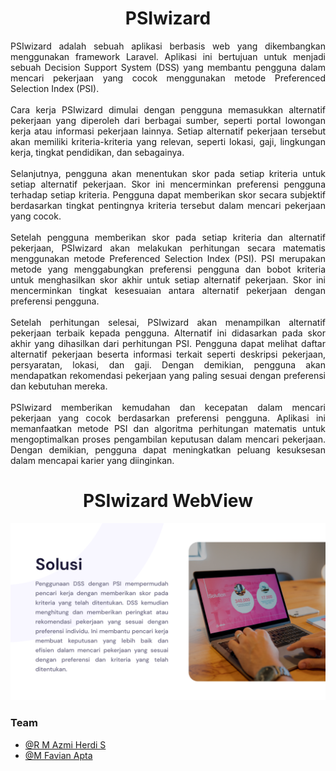 <div align="center">
  
# PSIwizard
  
</div>

<div align="justify">
PSIwizard adalah sebuah aplikasi berbasis web yang dikembangkan menggunakan framework Laravel. Aplikasi ini bertujuan untuk menjadi sebuah Decision Support System (DSS) yang membantu pengguna dalam mencari pekerjaan yang cocok menggunakan metode Preferenced Selection Index (PSI).
<br><br>
Cara kerja PSIwizard dimulai dengan pengguna memasukkan alternatif pekerjaan yang diperoleh dari berbagai sumber, seperti portal lowongan kerja atau informasi pekerjaan lainnya. Setiap alternatif pekerjaan tersebut akan memiliki kriteria-kriteria yang relevan, seperti lokasi, gaji, lingkungan kerja, tingkat pendidikan, dan sebagainya.
<br><br>
Selanjutnya, pengguna akan menentukan skor pada setiap kriteria untuk setiap alternatif pekerjaan. Skor ini mencerminkan preferensi pengguna terhadap setiap kriteria. Pengguna dapat memberikan skor secara subjektif berdasarkan tingkat pentingnya kriteria tersebut dalam mencari pekerjaan yang cocok.
<br><br>
Setelah pengguna memberikan skor pada setiap kriteria dan alternatif pekerjaan, PSIwizard akan melakukan perhitungan secara matematis menggunakan metode Preferenced Selection Index (PSI). PSI merupakan metode yang menggabungkan preferensi pengguna dan bobot kriteria untuk menghasilkan skor akhir untuk setiap alternatif pekerjaan. Skor ini mencerminkan tingkat kesesuaian antara alternatif pekerjaan dengan preferensi pengguna.
<br><br>
Setelah perhitungan selesai, PSIwizard akan menampilkan alternatif pekerjaan terbaik kepada pengguna. Alternatif ini didasarkan pada skor akhir yang dihasilkan dari perhitungan PSI. Pengguna dapat melihat daftar alternatif pekerjaan beserta informasi terkait seperti deskripsi pekerjaan, persyaratan, lokasi, dan gaji. Dengan demikian, pengguna akan mendapatkan rekomendasi pekerjaan yang paling sesuai dengan preferensi dan kebutuhan mereka.
<br><br>
PSIwizard memberikan kemudahan dan kecepatan dalam mencari pekerjaan yang cocok berdasarkan preferensi pengguna. Aplikasi ini memanfaatkan metode PSI dan algoritma perhitungan matematis untuk mengoptimalkan proses pengambilan keputusan dalam mencari pekerjaan. Dengan demikian, pengguna dapat meningkatkan peluang kesuksesan dalam mencapai karier yang diinginkan.
</div>
<div align="center">
  
# PSIwizard WebView 
  
</div>

<img src="PPT/Frame 7.png" />

### Team
* [@R M Azmi Herdi S](https://github.com/2azmi2)
* [@M Favian Apta](https://github.com/favianapta)

